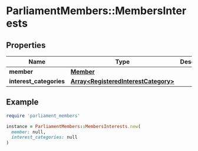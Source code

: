 # ParliamentMembers::MembersInterests

## Properties

| Name | Type | Description | Notes |
| ---- | ---- | ----------- | ----- |
| **member** | [**Member**](Member.md) |  | [optional] |
| **interest_categories** | [**Array&lt;RegisteredInterestCategory&gt;**](RegisteredInterestCategory.md) |  | [optional] |

## Example

```ruby
require 'parliament_members'

instance = ParliamentMembers::MembersInterests.new(
  member: null,
  interest_categories: null
)
```

